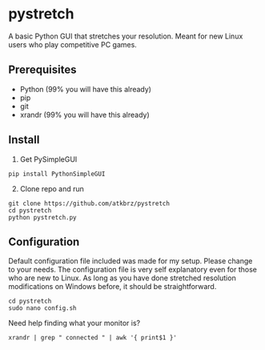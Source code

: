 # pystretch
A basic Python GUI that stretches your resolution. Meant for new Linux users who play competitive PC games.

## Prerequisites
* Python (99% you will have this already)
* pip
* git
* xrandr (99% you will have this already)

## Install
1. Get PySimpleGUI
```
pip install PythonSimpleGUI
```
2. Clone repo and run
```
git clone https://github.com/atkbrz/pystretch
cd pystretch
python pystretch.py
```

## Configuration 
Default configuration file included was made for my setup. Please change to your needs. The configuration file is very self explanatory even for those who are new to Linux. As long as you have done stretched resolution modifications on Windows before, it should be straightforward. 
```
cd pystretch
sudo nano config.sh
```
Need help finding what your monitor is?
```
xrandr | grep " connected " | awk '{ print$1 }'
```
